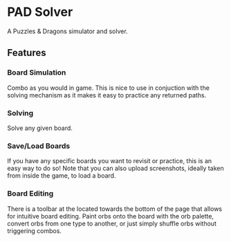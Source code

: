 # PAD Solver
A Puzzles & Dragons simulator and solver. 

## Features

### Board Simulation  

Combo as you would in game. This is nice to use in conjuction with the solving mechanism as it makes it easy to practice any returned paths.

### Solving

Solve any given board.

### Save/Load Boards

If you have any specific boards you want to revisit or practice, this is an easy way to do so! Note that you can also upload screenshots, ideally taken from inside the game, to load a board.

### Board Editing

There is a toolbar at the located towards the bottom of the page that allows for intuitive board editing. Paint orbs onto the board with the orb palette, convert orbs from one type to another, or just simply shuffle orbs without triggering combos.


